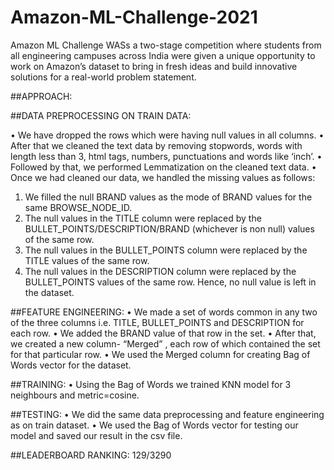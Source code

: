 # Amazon-ML-Challenge-2021

Amazon ML Challenge WASs a two-stage competition where students from all engineering campuses across India were given a unique opportunity to work on Amazon’s dataset to bring in fresh ideas and build innovative solutions for a real-world problem statement.

##APPROACH:

##DATA PREPROCESSING ON TRAIN DATA:

•	We have dropped the rows which were having null values in all columns.
•	After that we cleaned the text data by removing stopwords, words with length less than 3, html tags,  numbers, punctuations and words like ‘inch’.
•	Followed by that, we performed Lemmatization on the cleaned text data.
•	Once we had cleaned our data, we handled the missing values as follows:
1.	We filled the null BRAND values as the mode of BRAND values for the same BROWSE_NODE_ID.
2.	The null values in the TITLE column were replaced by the BULLET_POINTS/DESCRIPTION/BRAND (whichever is non null) values of the same row.
3.	The null values in the BULLET_POINTS column were replaced by the TITLE values of the same row.
4.	The null values in the DESCRIPTION column were replaced by the BULLET_POINTS values of the same row.
Hence, no null value is left in the dataset.

##FEATURE ENGINEERING:
•	We made a set of words common in any two of the three columns i.e. TITLE, BULLET_POINTS and DESCRIPTION for each row.
•	We added the BRAND value of that row in the set.
•	After that, we created a new column- “Merged” , each row of which contained the set for that particular row.
•	We used the Merged column for creating Bag of Words vector for the dataset.

##TRAINING:
•	Using the Bag of Words we trained KNN model for 3 neighbours and metric=cosine.

##TESTING:
•	We did the same data preprocessing and feature engineering as on train dataset.
•	We used the Bag of Words vector for testing our model and saved our result in the csv file.

##LEADERBOARD RANKING:
129/3290

